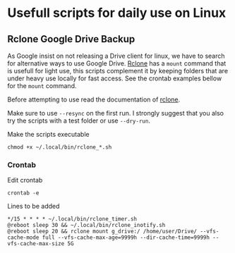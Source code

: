 # Usefull scripts for daily use on Linux

## Rclone Google Drive Backup

As Google insist on not releasing a Drive client for linux, we have to search for alternative ways to use Google Drive. [Rclone](https://rclone.org/) has a `mount` command that is usefull for light use, this scripts complement it by keeping folders that are under heavy use locally for fast access. See the crontab examples bellow for the `mount` command.

Before attempting to use read the documentation of [rclone](https://rclone.org/).

Make sure to use `--resync` on the first run. I strongly suggest that you also try the scripts with a test folder or use `--dry-run`.

Make the scripts executable

    chmod +x ~/.local/bin/rclone_*.sh

### Crontab

Edit crontab

    crontab -e

Lines to be added

    */15 * * * * ~/.local/bin/rclone_timer.sh
    @reboot sleep 30 && ~/.local/bin/rclone_inotify.sh
    @reboot sleep 20 && rclone mount g_drive:/ /home/user/Drive/ --vfs-cache-mode full --vfs-cache-max-age=9999h --dir-cache-time=9999h --vfs-cache-max-size 5G

